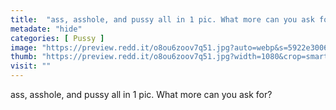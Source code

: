```yaml
---
title:  "ass, asshole, and pussy all in 1 pic. What more can you ask for?"
metadate: "hide"
categories: [ Pussy ]
image: "https://preview.redd.it/o8ou6zoov7q51.jpg?auto=webp&s=5922e3006c258226c562dc75d0790e9dcf7bf3d8"
thumb: "https://preview.redd.it/o8ou6zoov7q51.jpg?width=1080&crop=smart&auto=webp&s=717a4622fdf20772876ed82faf17e027696837e9"
visit: ""
---
```

ass, asshole, and pussy all in 1 pic. What more can you ask for?
